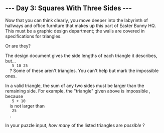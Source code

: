 <article class="day-desc">
 <h2>
  --- Day 3: Squares With Three Sides ---
 </h2>
 <p>
  Now that you can think clearly, you move deeper into the labyrinth of hallways and office furniture that makes up this part of Easter Bunny HQ. This must be a graphic design department; the walls are covered in specifications for triangles.
 </p>
 <p>
  Or are they?
 </p>
 <p>
  The design document gives the side lengths of each triangle it describes, but...
  <code>
   5 10 25
  </code>
  ?  Some of these aren't triangles. You can't help but mark the impossible ones.
 </p>
 <p>
  In a valid triangle, the sum of any two sides must be larger than the remaining side.  For example, the "triangle" given above is
  <span title="Unless it's on a sphere!">
   impossible
  </span>
  , because
  <code>
   5 + 10
  </code>
  is not larger than
  <code>
   25
  </code>
  .
 </p>
 <p>
  In your puzzle input,
  <em>
   how many
  </em>
  of the listed triangles are
  <em>
   possible
  </em>
  ?
 </p>
</article>
